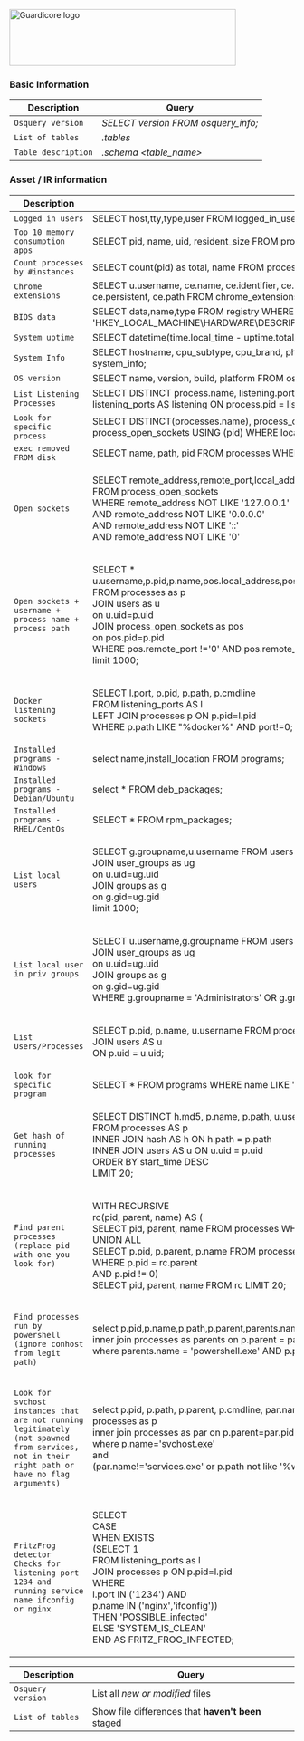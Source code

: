 <p align="left">
  <a href="https://www.guardicore.com/">
    <img src="https://www.guardicore.com/wp-content/uploads/2019/02/guardicore-press-releases-logo-banner2-845x200-1.jpg" alt="Guardicore logo" width="400" height="100">
  </a>
</p>
<h3 align="left">Basic Information</h3>
<p align="left">

| Description | Query |
| --- | --- |
| `Osquery version` | *SELECT version FROM osquery_info;* |
| `List of tables` | *.tables* |
| `Table description` | *.schema <table_name>* |

<h3 align="left">Asset / IR information</h3>

| Description | Query |
| --- | --- |
| `Logged in users` | SELECT host,tty,type,user FROM logged_in_users; |
| `Top 10 memory consumption apps` | SELECT pid, name, uid, resident_size FROM processes order by resident_size desc limit 10; |
| `Count processes by #instances` | SELECT count(pid) as total, name FROM processes group by name order by total desc limit 10; |
| `Chrome extensions` | SELECT u.username, ce.name, ce.identifier, ce.version, ce.description, ce.locale, ce.update_url, ce.author, ce.persistent, ce.path FROM chrome_extensions ce LEFT JOIN users u ON ce.uid = u.uid; |
| `BIOS data` | SELECT data,name,type FROM registry WHERE key LIKE 'HKEY_LOCAL_MACHINE\HARDWARE\DESCRIPTION\System\BIOS' |
| `System uptime` | SELECT datetime(time.local_time - uptime.total_seconds, 'unixepoch') AS last_rebooted FROM time, uptime; |
| `System Info` | SELECT hostname, cpu_subtype, cpu_brand, physical_memory, hardware_vendor,hardware_model FROM system_info; |
| `OS version` | SELECT name, version, build, platform FROM os_version; |
| `List Listening Processes` | SELECT DISTINCT process.name, listening.port, listening.address, process.pid FROM processes AS process JOIN listening_ports AS listening ON process.pid = listening.pid WHERE address != '127.0.0.1'; |
| `Look for specific process` | SELECT DISTINCT(processes.name), process_open_sockets.local_port FROM processes JOIN process_open_sockets USING (pid) WHERE local_port=53 AND processes.name LIKE 'dns%'; |
| `exec removed FROM disk` | SELECT name, path, pid FROM processes WHERE on_disk = 0; |
| `Open sockets` | <p>SELECT remote_address,remote_port,local_address,local_port,family,protocol,state<br>FROM process_open_sockets<br>WHERE remote_address NOT LIKE '127.0.0.1'<br>AND remote_address NOT LIKE '0.0.0.0'<br>AND remote_address NOT LIKE '::'<br>AND remote_address NOT LIKE '0'</p> |
| `Open sockets + username + process name + process path` | <p>SELECT * u.username,p.pid,p.name,pos.local_address,pos.local_port,p.path,p.cmdline,pos.remote_address,pos.remote_port<br>FROM processes as p<br>JOIN users as u<br>on u.uid=p.uid<br>JOIN process_open_sockets as pos<br>on pos.pid=p.pid<br>WHERE pos.remote_port !='0' AND pos.remote_address != '127.0.0.1'<br>limit 1000;</p> |
| `Docker listening sockets` | <p>SELECT l.port, p.pid, p.path, p.cmdline<br>FROM listening_ports AS l<br>LEFT JOIN processes p ON p.pid=l.pid<br>WHERE p.path LIKE "%docker%" AND port!=0;</p> |
| `Installed programs - Windows` | select name,install_location FROM programs; |
| `Installed programs - Debian/Ubuntu` | select * FROM deb_packages; |
| `Installed programs - RHEL/CentOs` | SELECT * FROM rpm_packages; |
| `List local users` | <p>SELECT g.groupname,u.username FROM users as u<br>JOIN user_groups as ug<br>on u.uid=ug.uid<br>JOIN groups as g<br>on g.gid=ug.gid<br>limit 1000;</p> |
| `List local user in priv groups` | <p>SELECT u.username,g.groupname FROM users as u<br>JOIN user_groups as ug<br>on u.uid=ug.uid<br>JOIN groups as g<br>on g.gid=ug.gid<br>WHERE g.groupname = 'Administrators' OR g.groupname = 'sudo' OR g.groupname = 'root';</p> |
| `List Users/Processes` | <p>SELECT p.pid, p.name, u.username FROM processes AS p<br>JOIN users AS u<br>ON p.uid = u.uid;</p> |
| `look for specific program` | SELECT * FROM programs WHERE name LIKE '%wireshark%'; |
| `Get hash of running processes` | <p>SELECT DISTINCT h.md5, p.name, p.path, u.username<br>FROM processes AS p<br>INNER JOIN hash AS h ON h.path = p.path<br>INNER JOIN users AS u ON u.uid = p.uid<br>ORDER BY start_time DESC<br>LIMIT 20;</p> |
| <p>`Find parent processes`<br>`(replace pid with one you look for)`</p> | <p>WITH RECURSIVE<br>rc(pid, parent, name) AS (<br>SELECT pid, parent, name FROM processes WHERE pid = 14380<br>UNION ALL<br>SELECT p.pid, p.parent, p.name FROM processes AS p, rc<br>WHERE p.pid = rc.parent<br>AND p.pid != 0)<br>SELECT pid, parent, name FROM rc LIMIT 20;<p> | 
| <p>`Find processes run by powershell`<br>`(ignore conhost from legit path)`</p> | <p>select p.pid,p.name,p.path,p.parent,parents.name as parent_name from processes as p<br>inner join processes as parents on p.parent = parents.pid<br>where parents.name = 'powershell.exe' AND p.path != 'C:\Windows\System32\conhost.exe';</p> |
| <p>`Look for svchost instances that are not running legitimately`<br>`(not spawned from services, not in their right path or have no flag arguments)`</p> | <p>select p.pid, p.path, p.parent, p.cmdline, par.name as parent_name, par.cmdline as parent_cmdline from processes as p<br>inner join processes as par on p.parent=par.pid<br>where p.name='svchost.exe'<br> and<br> (par.name!='services.exe' or p.path not like '%windows\system32\svchost.exe' or p.cmdline not like '%-%');</p> |
| <p>`FritzFrog detector`<br>`Checks for listening port 1234 and running service name ifconfig or nginx`</p> | <p>SELECT <br>CASE <br>WHEN EXISTS<br>(SELECT 1<br>FROM listening_ports as l<br>JOIN processes p ON p.pid=l.pid<br>WHERE <br>l.port IN ('1234') AND <br>p.name IN ('nginx','ifconfig'))<br>THEN 'POSSIBLE_infected'<br>ELSE 'SYSTEM_IS_CLEAN'<br>END AS FRITZ_FROG_INFECTED;</p> |







| Description | Query |
| --- | --- |
| `Osquery version` | List all *new or modified* files |
| `List of tables` | Show file differences that **haven't been** staged |
</p>
